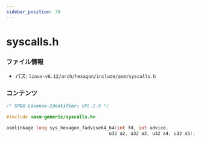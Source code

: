 ```yaml
---
sidebar_position: 39
---
```

# syscalls.h

### ファイル情報

- パス: `linux-v6.12/arch/hexagon/include/asm/syscalls.h`

### コンテンツ

```h
/* SPDX-License-Identifier: GPL-2.0 */

#include <asm-generic/syscalls.h>

asmlinkage long sys_hexagon_fadvise64_64(int fd, int advice,
	                                  u32 a2, u32 a3, u32 a4, u32 a5);

```
